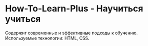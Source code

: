 # How-To-Learn-Plus - Научиться учиться
Содержит современные и эффективные подходы к обучению.
Используемые технологии: HTML, CSS.
